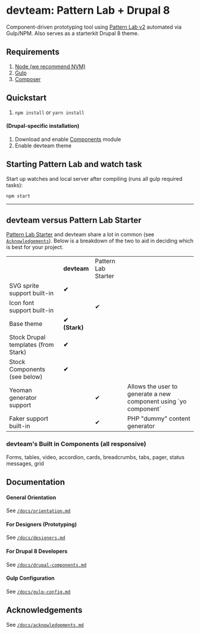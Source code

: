 # devteam: Pattern Lab + Drupal 8

Component-driven prototyping tool using [Pattern Lab v2](http://patternlab.io/) automated via Gulp/NPM. Also serves as a starterkit Drupal 8 theme.

## Requirements

  1. [Node (we recommend NVM)](https://github.com/creationix/nvm)
  2. [Gulp](http://gulpjs.com/)
  3. [Composer](https://getcomposer.org/)

## Quickstart

  1. `npm install` or `yarn install`

#### (Drupal-specific installation)

  1. Download and enable [Components](https://www.drupal.org/project/components) module
  2. Enable devteam theme

## Starting Pattern Lab and watch task

  Start up watches and local server after compiling (runs all gulp required tasks):

  ```bash
  npm start
  ```

  ---

## devteam versus Pattern Lab Starter

[Pattern Lab Starter](https://github.com/phase2/pattern-lab-starter) and devteam share a lot in common (see [`Acknowledgements`](https://github.com/itk/devteam/blob/master/docs/acknowledgements.md)). Below is a breakdown of the two to aid in deciding which is best for your project.

<table><tbody>
<tr><td></td><td><strong>devteam</strong></td><td>Pattern Lab Starter</td><td></td></tr>
<tr><td>SVG sprite support built-in</td><td><strong>✔</strong></td><td></td><td></td></tr>
<tr><td>Icon font support built-in</td><td></td><td>✔</td><td></td></tr>
<tr><td>Base theme</td><td><strong>✔ (Stark)</strong></td><td></td><td></td></tr>
<tr><td>Stock Drupal templates (from Stark)</td><td><strong>✔</strong></td><td></td><td></td></tr>
<tr><td>Stock Components (see below) </td><td><strong>✔</strong></td><td></td><td></td></tr>
<tr><td>Yeoman generator support</td><td></td><td>✔</td><td>Allows the user to generate a new component using `yo component`</td></tr>
<tr><td>Faker support built-in</td><td></td><td>✔</td><td>PHP "dummy" content generator</td></tr>
</tbody>
</table>

<h3 id="components">devteam's Built in Components (all responsive)</h3>
Forms, tables, video, accordion, cards, breadcrumbs, tabs, pager, status messages, grid

## Documentation

#### General Orientation

See [`/docs/orientation.md`](https://github.com/itk/devteam/blob/master/docs/orientation.md)

#### For Designers (Prototyping)

See [`/docs/designers.md`](https://github.com/itk/devteam/blob/master/docs/designers.md)

#### For Drupal 8 Developers

See [`/docs/drupal-components.md`](https://github.com/itk/devteam/blob/master/docs/drupal-components.md)

#### Gulp Configuration

See [`/docs/gulp-config.md`](https://github.com/itk/devteam/blob/master/docs/gulp-config.md)

## Acknowledgements

See [`/docs/acknowledgements.md`](https://github.com/itk/devteam/blob/master/docs/acknowledgements.md)
